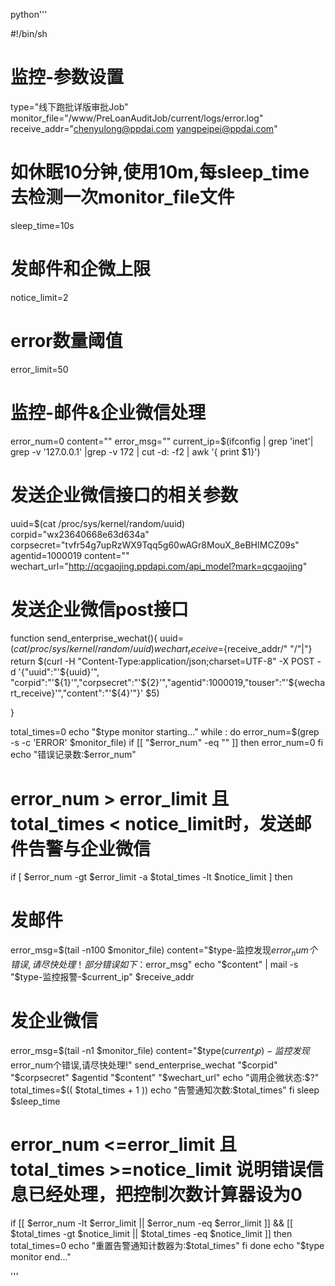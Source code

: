 python'''

#!/bin/sh

# 监控-参数设置
type="线下跑批详版审批Job"
monitor_file="/www/PreLoanAuditJob/current/logs/error.log"
receive_addr="chenyulong@ppdai.com yangpeipei@ppdai.com"

# 如休眠10分钟,使用10m,每sleep_time去检测一次monitor_file文件
sleep_time=10s

# 发邮件和企微上限
notice_limit=2

# error数量阈值
error_limit=50

# 监控-邮件&企业微信处理
error_num=0
content=""
error_msg=""
current_ip=$(ifconfig | grep 'inet'| grep -v '127.0.0.1'  |grep -v 172 | cut -d: -f2 | awk '{ print $1}')

# 发送企业微信接口的相关参数

uuid=$(cat /proc/sys/kernel/random/uuid)
corpid="wx23640668e63d634a"
corpsecret="tvfr54g7upRzWX9Tqq5g60wAGr8MouX_8eBHIMCZ09s"
agentid=1000019
content=""
wechart_url="http://qcgaojing.ppdapi.com/api_model?mark=qcgaojing"

# 发送企业微信post接口
function send_enterprise_wechat(){
  uuid=$(cat /proc/sys/kernel/random/uuid)
  wechart_receive=${receive_addr/" "/"|"}
  return $(curl -H "Content-Type:application/json;charset=UTF-8" -X POST -d '{"uuid":"'${uuid}'", "corpid":"'${1}'","corpsecret":"'${2}'","agentid":1000019,"touser":"'${wechart_receive}'","content":"'${4}'"}' $5)

}



total_times=0
echo "$type monitor starting..."
while :
do
 error_num=$(grep -s -c 'ERROR' $monitor_file)
 if [[ "$error_num" -eq "" ]]
 then 
   error_num=0
 fi
 echo "错误记录数:$error_num"
 # error_num > error_limit 且 total_times < notice_limit时，发送邮件告警与企业微信
 if [ $error_num -gt $error_limit -a $total_times -lt $notice_limit ] 
 then
 
   # 发邮件
   error_msg=$(tail -n100 $monitor_file)
   content="$type-监控发现$error_num个错误,请尽快处理！部分错误如下：$error_msg"
   echo "$content" |  mail -s "$type-监控报警-$current_ip" $receive_addr
   
   # 发企业微信
   error_msg=$(tail -n1 $monitor_file)
   content="$type($current_ip)-监控发现$error_num个错误,请尽快处理!"
   send_enterprise_wechat "$corpid" "$corpsecret" $agentid "$content" "$wechart_url"
   echo "调用企微状态:$?"
   total_times=$(( $total_times + 1 ))
   echo "告警通知次数:$total_times"
 fi
 sleep $sleep_time
 # error_num <=error_limit 且 total_times >=notice_limit 说明错误信息已经处理，把控制次数计算器设为0
 if [[ $error_num -lt $error_limit || $error_num -eq $error_limit ]] && [[ $total_times -gt $notice_limit || $total_times -eq $notice_limit ]]
 then
   total_times=0
   echo "重置告警通知计数器为:$total_times"
 fi
done
echo "$type monitor end..."

'''
